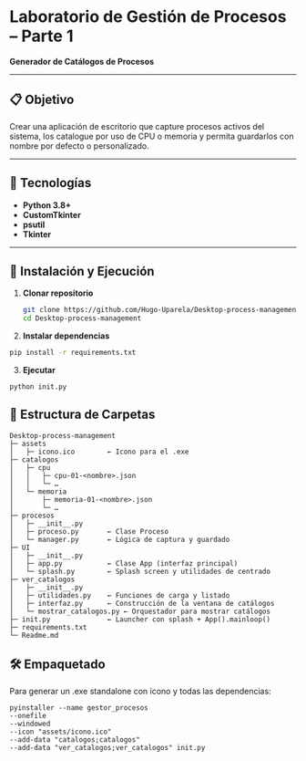 # Laboratorio de Gestión de Procesos – Parte 1  
**Generador de Catálogos de Procesos**

---

## 📋 Objetivo  
Crear una aplicación de escritorio que capture procesos activos del sistema, los catalogue por uso de CPU o memoria y permita guardarlos con nombre por defecto o personalizado.

---

## 🔧 Tecnologías  
- **Python 3.8+**  
- **CustomTkinter**  
- **psutil** 
- **Tkinter** 

---

## 🚀 Instalación y Ejecución

1. **Clonar repositorio**  
   ```bash
   git clone https://github.com/Hugo-Uparela/Desktop-process-management.git
   cd Desktop-process-management

2. **Instalar dependencias**
```bash
pip install -r requirements.txt
```

3. **Ejecutar**
```
python init.py
```


## 📂 Estructura de Carpetas
```
Desktop-process-management
├─ assets
│   ├─ icono.ico        ← Icono para el .exe
├─ catalogos
│   ├─ cpu
│   │   ├─ cpu-01-<nombre>.json
│   │   └─ …
│   └─ memoria
│       ├─ memoria-01-<nombre>.json
│       └─ …
├─ procesos
│   ├─ __init__.py
│   ├─ proceso.py       ← Clase Proceso
│   └─ manager.py       ← Lógica de captura y guardado
├─ UI
│   ├─ __init__.py
│   ├─ app.py           ← Clase App (interfaz principal)
│   └─ splash.py        ← Splash screen y utilidades de centrado
├─ ver_catalogos
│   ├─ __init__.py
│   ├─ utilidades.py    ← Funciones de carga y listado
│   ├─ interfaz.py      ← Construcción de la ventana de catálogos
│   └─ mostrar_catalogos.py ← Orquestador para mostrar catálogos
├─ init.py              ← Launcher con splash + App().mainloop()
├─ requirements.txt
└─ Readme.md
```

## 🛠 Empaquetado
Para generar un .exe standalone con ícono y todas las dependencias:

```
pyinstaller --name gestor_procesos 
--onefile 
--windowed 
--icon "assets/icono.ico" 
--add-data "catalogos;catalogos" 
--add-data "ver_catalogos;ver_catalogos" init.py
